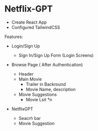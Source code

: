 # Netflix-GPT

- Create React App
- Configured TailwindCSS

Features:
- Login/Sign Up
    - Sign In/Sign Up Form  (Login Screens)
- Browse Page ( After Authentication)
    - Header
    - Main Movie
        - Trailer in Backround
        - Movie Name, description
    - Movie Suggestions
        - Movie Lsit *n

- NetflixGPT
   - Seacrh bar
   - Movie Suggestion